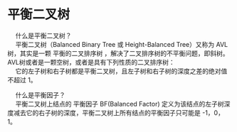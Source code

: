 

# 平衡二叉树  
<!--
AVL树
https://mp.weixin.qq.com/s/7MJWagl_L-ZFlLtKdJwbFQ

https://mp.weixin.qq.com/s/9no2Ge0hWo1lZHRm_JS0hA


-->
&emsp; 什么是平衡二叉树？  
&emsp; 平衡二叉树（Balanced Binary Tree 或 Height-Balanced Tree）又称为 AVL 树，其实是一颗 平衡的二叉排序树 ，解决了二叉排序树的不平衡问题，即斜树。AVL树或者是一颗空树，或者是具有下列性质的二叉排序树：  
&emsp; 它的左子树和右子树都是平衡二叉树，且左子树和右子树的深度之差的绝对值不超过 1。  

&emsp; 什么是平衡因子？  
&emsp; 平衡二叉树上结点的 平衡因子  BF(Balanced Factor) 定义为该结点的左子树深度减去它的右子树的深度，平衡二叉树上所有结点的平衡因子只可能是 -1，0，1。  
